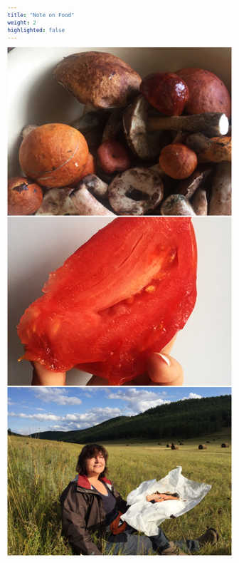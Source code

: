 ```yaml
---
title: "Note on Food"
weight: 2
highlighted: false
---
```

![Mushrooms](./mushrooms_detail.jpg)
![Tomatoes](./tomato_detail.jpg)
![Lunch in the field](./lunch_in_field_detail.jpg)